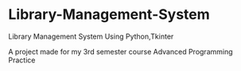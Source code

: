 # Library-Management-System
Library Management System Using Python,Tkinter

 A project made for my 3rd semester course Advanced Programming Practice

 
